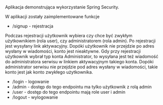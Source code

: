 Aplikacja demonstrująca wykorzystanie Spring Security.

W aplikacji zostały zaimplementowane funkcje
 - /signup - rejestracja
   
Podczas rejestracji użytkownik wybiera czy chce być zwykłym użytkownikiem (rola user),
czy administratorem (rola admin). Po rejestracji jest wysyłany link aktywacyjny.
Dopóki użytkownik nie przejdzie po adres wysłany w wiadomości, konto
jest nieaktywne. Gdy przy rejestracji użytkownik wybrał typ konta Administrator,
to wysyłana jest też wiadomość do administratora serwisu w linkiem aktywacyjnym takiego konta.
Dopóki administrator serwisu nie przejdzie pod adres wysłany w wiadomości, takie konto jest 
jak konto zwykłego użytkownika.
 
 - /login - logowanie
 - /admin - dostęp do tego endpointu ma tylko użytkownik z rolą admin
 - /user - dostęp do tego endpointu mają role user i admin
 - /logout - wylogowanie


